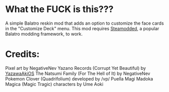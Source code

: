 # What the FUCK is this???

A simple Balatro reskin mod that adds an option to customize the face cards in the "Customize Deck" menu.
This mod requires [Steamodded](https://github.com/Steamodded/smods), a popular Balatro modding framework, to work.


# Credits:

Pixel art by NegativeNev
Yazano Records (Corrupt Yet Beautiful) by [YazawaAkiOS](https://github.com/YazawaAkio)
The Natsumi Family (For The Hell of It) by NegativeNev
Pokemon Clover (Quadrifolium) developed by /vp/
Puella Magi Madoka Magica (Magic Tragic) characters by Ume Aoki
